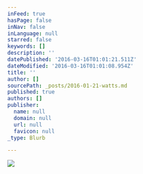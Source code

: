 ```yaml
---
inFeed: true
hasPage: false
inNav: false
inLanguage: null
starred: false
keywords: []
description: ''
datePublished: '2016-03-16T01:01:21.511Z'
dateModified: '2016-03-16T01:01:08.954Z'
title: ''
author: []
sourcePath: _posts/2016-01-21-watts.md
published: true
authors: []
publisher:
  name: null
  domain: null
  url: null
  favicon: null
_type: Blurb

---
```

![](https://the-grid-user-content.s3-us-west-2.amazonaws.com/f033fc5c-9325-4469-8c00-ca216a46aa85.jpg)